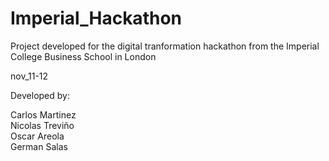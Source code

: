 # Imperial_Hackathon
 Project developed for the digital tranformation hackathon from the Imperial College Business School in London
 
 nov_11-12
 
 Developed by:   
 
 Carlos Martinez   
 Nicolas Treviño   
 Oscar Areola    
 German Salas  
